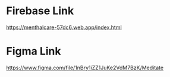 # Firebase Link
https://menthalcare-57dc6.web.app/index.html
# Figma Link
https://www.figma.com/file/1nBry1iZZ1JuKe2VdM7BzK/Meditate
